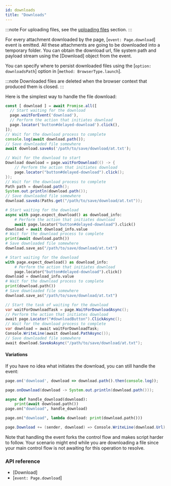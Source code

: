 ```yaml
---
id: downloads
title: "Downloads"
---
```


:::note
For uploading files, see the [uploading files](./input.md#upload-files) section.
:::

For every attachment downloaded by the page, [`event: Page.download`] event is emitted. All these attachments are going
to be downloaded into a temporary folder. You can obtain the download url, file system path and payload stream using
the [Download] object from the event.

You can specify where to persist downloaded files using the [`option: downloadsPath`] option in [`method: BrowserType.launch`].

:::note
Downloaded files are deleted when the browser context that produced them is closed.
:::

Here is the simplest way to handle the file download:

```js
const [ download ] = await Promise.all([
  // Start waiting for the download
  page.waitForEvent('download'),
  // Perform the action that initiates download
  page.locator('button#delayed-download').click(),
]);
// Wait for the download process to complete
console.log(await download.path());
// Save downloaded file somewhere
await download.saveAs('/path/to/save/download/at.txt');
```

```java
// Wait for the download to start
Download download = page.waitForDownload(() -> {
    // Perform the action that initiates download
    page.locator("button#delayed-download").click();
});
// Wait for the download process to complete
Path path = download.path();
System.out.println(download.path());
// Save downloaded file somewhere
download.saveAs(Paths.get("/path/to/save/download/at.txt"));
```

```python async
# Start waiting for the download
async with page.expect_download() as download_info:
    # Perform the action that initiates download
    await page.locator("button#delayed-download").click()
download = await download_info.value
# Wait for the download process to complete
print(await download.path())
# Save downloaded file somewhere
download.save_as("/path/to/save/download/at.txt")
```

```python sync
# Start waiting for the download
with page.expect_download() as download_info:
    # Perform the action that initiates download
    page.locator("button#delayed-download").click()
download = download_info.value
# Wait for the download process to complete
print(download.path())
# Save downloaded file somewhere
download.save_as("/path/to/save/download/at.txt")
```

```csharp
// Start the task of waiting for the download
var waitForDownloadTask = page.WaitForDownloadAsync();
// Perform the action that initiates download
await page.Locator("#downloadButton").ClickAsync();
// Wait for the download process to complete
var download = await waitForDownloadTask;
Console.WriteLine(await download.PathAsync());
// Save downloaded file somewhere
await download.SaveAsAsync("/path/to/save/download/at.txt");
```

#### Variations

If you have no idea what initiates the download, you can still handle the event:

```js
page.on('download', download => download.path().then(console.log));
```

```java
page.onDownload(download -> System.out.println(download.path()));
```

```python async
async def handle_download(download):
    print(await download.path())
page.on("download", handle_download)
```

```python sync
page.on("download", lambda download: print(download.path()))
```

```csharp
page.Download += (sender, download) => Console.WriteLine(download.Url);
```

Note that handling the event forks the control flow and makes script harder to follow. Your scenario might end while you
are downloading a file since your main control flow is not awaiting for this operation to resolve.

### API reference
- [Download]
- [`event: Page.download`]
